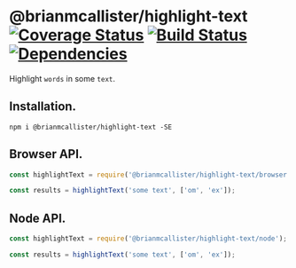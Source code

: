 # @brianmcallister/highlight-text [![Coverage Status](https://coveralls.io/repos/github/brianmcallister/highlight-text/badge.svg?branch=master)](https://coveralls.io/github/brianmcallister/highlight-text?branch=bm-add-c) [![Build Status](https://travis-ci.org/brianmcallister/highlight-text.svg?branch=master)](https://travis-ci.org/brianmcallister/highlight-text) [![Dependencies](https://david-dm.org/brianmcallister/highlight-text.svg)](https://david-dm.org/brianmcallister/highlight-text.svg)

Highlight `words` in some `text`.

## Installation.

`npm i @brianmcallister/highlight-text -SE`

## Browser API.

```js
const highlightText = require('@brianmcallister/highlight-text/browser');

const results = highlightText('some text', ['om', 'ex']);
```

## Node API.

```js
const highlightText = require('@brianmcallister/highlight-text/node');

const results = highlightText('some text', ['om', 'ex']);
```
